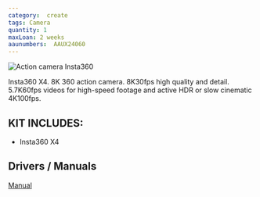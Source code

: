 ```yaml
---
category:  create
tags: Camera
quantity: 1
maxLoan: 2 weeks
aaunumbers:  AAUX24060
---
```

![Action camera Insta360](https://aabworld.com/media/catalog/product/cache/237ef60c9f2fe0eb30d3cc363694a887/1/6/1663604159_img_1843309_1.jpg)

Insta360 X4. 8K 360 action camera. 8K30fps high quality and detail. 5.7K60fps videos for high-speed footage and active HDR or slow cinematic 4K100fps.
## KIT INCLUDES:
-  Insta360 X4

## Drivers / Manuals
[Manual](https://res.insta360.com/static/70093bf5f9bb8eb319b3b60e054ffb91/X4_UserManual_EN.pdf)



